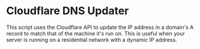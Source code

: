 # Cloudflare DNS Updater

This script uses the Cloudflare API to update the IP address in a domain's A record 
to match that of the machine it's run on. This is useful when your server is running 
on a residential network with a dynamic IP address.
